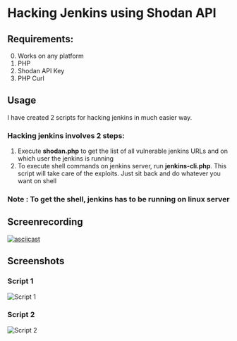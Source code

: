 # Hacking Jenkins using Shodan API  

## Requirements:
0. Works on any platform
1. PHP
2. Shodan API Key
3. PHP Curl

## Usage

I have created 2 scripts for hacking jenkins in much easier way.

### Hacking jenkins involves 2 steps:
1. Execute **shodan.php** to get the list of all vulnerable jenkins URLs and on which user the jenkins is running
2. To execute shell commands on jenkins server, run **jenkins-cli.php**. This script will take care of the exploits. Just sit back and do whatever you want on shell

### Note : To get the shell, jenkins has to be running on linux server

## Screenrecording

[![asciicast](https://asciinema.org/a/170411.png)](https://asciinema.org/a/170411)

## Screenshots

### Script 1

![Script 1](https://image.prntscr.com/image/pa_Z62uWQh_5W-k5BV0enQ.png)

### Script 2

![Script 2](https://image.prntscr.com/image/x7FnAGuGQfSSy7Kgp87W1g.png)
